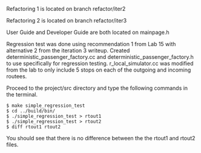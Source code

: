 Refactoring 1 is located on branch refactor/iter2

Refactoring 2 is located on branch refactor/iter3

User Guide and Developer Guide are both located on mainpage.h

Regression test was done using recommendation 1 from Lab 15 with alternative 2 from the iteration 3 writeup.
Created deterministic_passenger_factory.cc and deterministic_passenger_factory.h to use specifically for regression testing.
r_local_simulator.cc was modified from the lab to only include 5 stops on each of the outgoing and incoming routees.

Proceed to the project/src directory and type the following commands in the terminal.

    $ make simple_regression_test
    $ cd ../build/bin/
    $ ./simple_regression_test > rtout1
    $ ./simple_regression_test > rtout2
    $ diff rtout1 rtout2

You should see that there is no difference between the the rtout1 and rtout2 files.